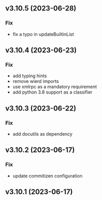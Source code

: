 ## v3.10.5 (2023-06-28)

### Fix

- fix a typo in updateBuiltinList

## v3.10.4 (2023-06-23)

### Fix

- add typing hints
- remove wierd imports
- use xmlrpc as a mandatory requirement
- add python 3.8 support as a classifier

## v3.10.3 (2023-06-22)

### Fix

- add docutils as dependency

## v3.10.2 (2023-06-17)

### Fix

- update commitizen configuration

## v3.10.1 (2023-06-17)
